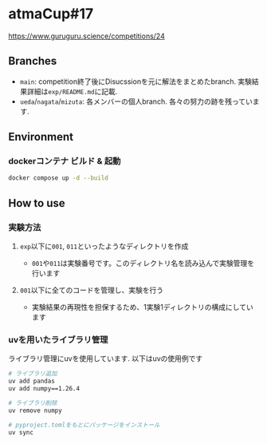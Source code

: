 # atmaCup#17

<https://www.guruguru.science/competitions/24>

## Branches

- `main`: competition終了後にDisucssionを元に解法をまとめたbranch. 実験結果詳細は`exp/README.md`に記載.
- `ueda`/`nagata`/`mizuta`: 各メンバーの個人branch. 各々の努力の跡を残っています.

## Environment

### dockerコンテナ ビルド & 起動

```bash
docker compose up -d --build
```

## How to use

### 実験方法

1. `exp`以下に`001`, `011`といったようなディレクトリを作成

   - `001`や`011`は実験番号です。このディレクトリ名を読み込んで実験管理を行います

2. `001`以下に全てのコードを管理し、実験を行う

   - 実験結果の再現性を担保するため、1実験1ディレクトリの構成にしています

### uvを用いたライブラリ管理

ライブラリ管理にuvを使用しています. 以下はuvの使用例です

```bash
# ライブラリ追加
uv add pandas
uv add numpy==1.26.4

# ライブラリ削除
uv remove numpy

# pyproject.tomlをもとにパッケージをインストール
uv sync
```
